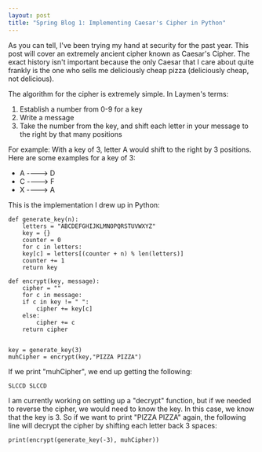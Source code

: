 ```yaml
---
layout: post
title: "Spring Blog 1: Implementing Caesar's Cipher in Python"
---
```


As you can tell, I've been trying my hand at security for the past year. This post will cover an extremely ancient cipher known as Caesar's Cipher. The exact history isn't important because the only Caesar that I care about quite frankly is the one who sells me deliciously cheap pizza (deliciously cheap, not delicious).

The algorithm for the cipher is extremely simple. In Laymen's terms:
1. Establish a number from 0-9 for a key
2. Write a message
3. Take the number from the key, and shift each letter in your message to the right by that many positions

For example: With a key of 3, letter A would shift to the right by 3 positions. Here are some examples for a key of 3:
- A ----> D
- C ----> F
- X ----> A 

This is the implementation I drew up in Python:

	def generate_key(n):
	    letters = "ABCDEFGHIJKLMNOPQRSTUVWXYZ"
	    key = {}
	    counter = 0
	    for c in letters:
		key[c] = letters[(counter + n) % len(letters)]
		counter += 1
	    return key

	def encrypt(key, message):
	    cipher = ""
	    for c in message:
		if c in key != " ":
		    cipher += key[c]
		else:
		    cipher += c
	    return cipher


	key = generate_key(3)
	muhCipher = encrypt(key,"PIZZA PIZZA")
	
If we print "muhCipher", we end up getting the following:

	SLCCD SLCCD
	
I am currently working on setting up a "decrypt" function, but if we needed to reverse the cipher, we would need to know the key. In this case, we know that the key is 3. So if we want to print "PIZZA PIZZA" again, the following line will decrypt the cipher by shifting each letter back 3 spaces:

	print(encrypt(generate_key(-3), muhCipher))
	

